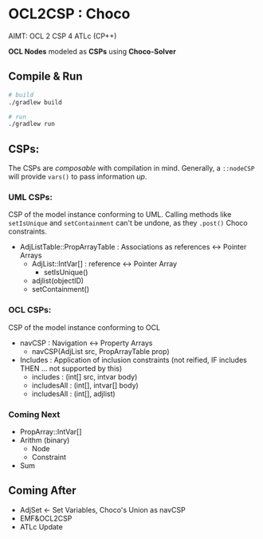 # OCL2CSP : Choco
AIMT: OCL 2 CSP 4 ATLc (CP++)

**OCL Nodes** modeled as **CSPs** using **Choco-Solver**

## Compile & Run
```bash
# build
./gradlew build

# run
./gradlew run
```
## CSPs:
The CSPs are *composable* with compilation in mind.
Generally, a `::nodeCSP` will provide `vars()` to pass information *up*.

### UML CSPs:
CSP of the model instance conforming to UML.
Calling methods like `setIsUnique` and `setContainment` can't be undone, as they `.post()` Choco constraints.

- AdjListTable::PropArrayTable : Associations as references <-> Pointer Arrays
   - AdjList::IntVar[] : reference <-> Pointer Array
       - setIsUnique()
   - adjlist(objectID)
   - setContainment()

### OCL CSPs:
CSP of the model instance conforming to OCL

- navCSP : Navigation <-> Property Arrays
  - navCSP(AdjList src, PropArrayTable prop)
- Includes : Application of inclusion constraints (not reified, IF includes THEN ... not supported by this)
  - includes : (int[] src, intvar body)
  - includesAll : (int[], intvar[] body)
  - includesAll : (int[], adjlist)
 
### Coming Next
- PropArray::IntVar[]
- Arithm (binary)
   - Node
   - Constraint
- Sum

## Coming After
- AdjSet <- Set Variables, Choco's Union as navCSP
- EMF&OCL2CSP
- ATLc Update
